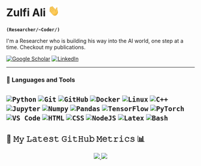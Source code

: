 # Zulfi Ali <img src="https://raw.githubusercontent.com/ABSphreak/ABSphreak/master/gifs/Hi.gif" width="30px" height="30px">

**`(Researcher/~Coder/)`**

I'm a Researcher who is building his way into the AI world, one step at a time. Checkout my publications. 

<p align="left">
  <a href="https://scholar.google.com/citations?hl=en&user=KjH0IUIAAAAJ" target="_blank" rel="noopener">
    <img alt="Google Scholar" title="My Publications" src="https://img.shields.io/badge/Google_Scholar-4285F4?style=for-the-badge&logo=google-scholar&logoColor=white"/></a>
  <a href="https://linkedin.com/in/zulfikharaali/" target="_blank" rel="noopener">
     <img alt="LinkedIn" title="LinkedIn" src="https://img.shields.io/badge/LinkedIn-0077B5?style=for-the-badge&logo=linkedin&logoColor=white"/></a>
</p>

---

### 🧰 Languages and Tools

<code><img width="30px" alt="Python" title="Python" src="https://cdn.jsdelivr.net/gh/devicons/devicon/icons/python/python-original.svg" /></code>
<code><img width="30px" alt="Git" title="Git" src="https://cdn.jsdelivr.net/gh/devicons/devicon/icons/git/git-original.svg" /></code>
<code><img width="30px" alt="GitHub" title="GitHub" src="https://cdn.jsdelivr.net/gh/devicons/devicon/icons/github/github-original.svg" /></code>
<code><img width="30px" alt="Docker" title="Docker" src="https://cdn.jsdelivr.net/gh/devicons/devicon/icons/docker/docker-original-wordmark.svg" /></code>
<code><img width="30px" alt="Linux" title="Linux" src="https://cdn.jsdelivr.net/gh/devicons/devicon/icons/linux/linux-original.svg" /></code>
<code><img width="30px" alt="C++" title="C++" src="https://cdn.jsdelivr.net/gh/devicons/devicon/icons/cplusplus/cplusplus-original.svg" /></code>
<code><img width="30px" alt="Jupyter" title="Jupyter" src="https://cdn.jsdelivr.net/gh/devicons/devicon/icons/jupyter/jupyter-original-wordmark.svg" /></code>
<code><img width="30px" alt="Numpy" title="Numpy" src="https://cdn.jsdelivr.net/gh/devicons/devicon/icons/numpy/numpy-original.svg" /></code>
<code><img width="30px" alt="Pandas" title="Pandas" src="https://cdn.jsdelivr.net/gh/devicons/devicon/icons/pandas/pandas-original.svg" /></code>
<code><img width="30px" alt="TensorFlow" title="TensorFlow" src="https://cdn.jsdelivr.net/gh/devicons/devicon/icons/tensorflow/tensorflow-original.svg" /></code>
<code><img width="30px" alt="PyTorch" title="PyTorch" src="https://cdn.jsdelivr.net/gh/devicons/devicon/icons/pytorch/pytorch-original.svg" /></code>
<code><img width="30px" alt="VS Code" title="VS Code" src="https://cdn.jsdelivr.net/gh/devicons/devicon/icons/vscode/vscode-original.svg" /></code>
<code><img width="30px" alt="HTML" title="HTML" src="https://cdn.jsdelivr.net/gh/devicons/devicon/icons/html5/html5-plain.svg" /></code>
<code><img width="30px" alt="CSS" title="CSS" src="https://cdn.jsdelivr.net/gh/devicons/devicon/icons/css3/css3-plain.svg" /></code>
<code><img width="30px" alt="NodeJS" title="NodeJS" src="https://cdn.jsdelivr.net/gh/devicons/devicon/icons/nodejs/nodejs-original.svg" /></code>
<code><img width="30px" alt="Latex" title="Latex" src="https://cdn.jsdelivr.net/gh/devicons/devicon/icons/latex/latex-original.svg" /></code>
<code><img width="30px" alt="Bash" title="Bash" src="https://cdn.jsdelivr.net/gh/devicons/devicon/icons/bash/bash-original.svg" /></code>
---

## 🔔 𝙼𝚢 𝙻𝚊𝚝𝚎𝚜𝚝 𝙶𝚒𝚝𝙷𝚞𝚋 𝙼𝚎𝚝𝚛𝚒𝚌𝚜 📊
<p>
  <div align=center style="margin: auto;">
    <a href="https://github.com/anuraghazra/github-readme-stats" title="Source">
      <img width=45% src="https://github-readme-stats.vercel.app/api?username=zulfikharali650&hide_title=true&show_icons=true&hide_border=true&line_height=23&show_icons=true&text_color=000&icon_color=000&bg_color=0,c64dff,4dfcff,4dfcff,52fa5a&theme=graywhite" />
    </a>
    <!-- wi*quL3fcV -->
	<a href="https://github.com/anuraghazra/github-readme-stats" title="Source">
      <img width=45% src="https://github-readme-stats-sigma-five.vercel.app/api/top-langs/?username=zulfikharali650&hide_title=true&hide_border=true&langs_count=8&layout=compact&text_color=000&icon_color=fff&bg_color=0,52fa5a,4dfcff,c64dff&theme=graywhite" />
    </a>
  </div>
  <!--
  <br><br><br><br><br><br><br><br><br>
  <div align=center>
	<a href="https://github.com/denvercoder1/github-readme-streak-stats" title="Go to Source">
      <img align="center" width=45% src="https://github-readme-streak-stats.herokuapp.com/?user=zulfikharali650&hide_border=true&border=61dafb&theme=synthwave" alt="zulfikharali650" />
    </a>
  </div>
  -->
</p>

